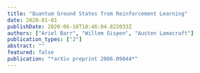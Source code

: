 ```yaml
---
title: "Quantum Ground States from Reinforcement Learning"
date: 2020-01-01
publishDate: 2020-06-18T10:46:04.822033Z
authors: ["Ariel Barr", "Willem Gispen", "Austen Lamacraft"]
publication_types: ["2"]
abstract: ""
featured: false
publication: "*arXiv preprint 2006.09044*"
---
```


